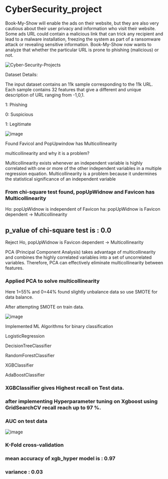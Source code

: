 # CyberSecurity_project

Book-My-Show will enable the ads on their website, but they are also very cautious about their user privacy and information who visit their website. Some ads URL could contain a malicious link that can trick any recipient and lead to a malware installation, freezing the system as part of a ransomware attack or revealing sensitive information. Book-My-Show now wants to analyze that whether the particular URL is prone to phishing (malicious) or not.

![Cyber-Security-Projects](https://user-images.githubusercontent.com/94167271/189382980-d379944b-732a-4d34-a789-a22dda748881.jpg)

Dataset Details: 

The input dataset contains an 11k sample corresponding to the 11k URL. Each sample contains 32 features that give a different and unique description of URL ranging from -1,0,1.

 1: Phishing

 0: Suspicious

 1: Legitimate

![image](https://user-images.githubusercontent.com/94167271/189637556-8cff5731-c127-4f7c-ba31-7034c2b3d237.png)

Found Favicol and PopUpwindow has Multicollinearity

multicollinearity and why it is a problem?

Multicollinearity exists whenever an independent variable is highly correlated with one or more of the other independent variables in a multiple regression equation. Multicollinearity is a problem because it undermines the statistical significance of an independent variable

### From chi-square test  found, popUpWidnow and Favicon has Multicollinearity

Ho: popUpWidnow is independent of Favicon
ha: popUpWidnow is Favicon dependent -> Multicollinearity

p_value of chi-square test is : 0.0
---------------------------------------------------------
Reject Ho, popUpWidnow is Favicon dependent -> Multicollinearity

PCA (Principal Component Analysis) takes advantage of multicollinearity and combines the highly correlated variables into a set of uncorrelated variables. Therefore, PCA can effectively eliminate multicollinearity between features.

### Applied PCA to solve multicollinearity

Here 1=55% and 0=44% found slightly unbalance data so use SMOTE for data balance.

After attempting SMOTE on train data.

![image](https://user-images.githubusercontent.com/94167271/189640166-616133a7-a18f-4369-8bfe-e2c797984fe1.png)

Implemented ML Algorithms for binary classification

   LogisticRegression

   DecisionTreeClassifier

   RandomForestClassifier

   XGBClassifier

   AdaBoostClassifier

### XGBClassifier gives Highest recall on Test data.
### after implementing Hyperparameter tuning on Xgboost using GridSearchCV recall reach up to 97 %.

### AUC on test data
![image](https://user-images.githubusercontent.com/94167271/189651768-58055b7d-5eb6-4eb3-8b3d-65cdb43c89c4.png)

### K-Fold cross-validation

### mean accuracy of xgb_hyper model is :  0.97
### variance  : 0.03

